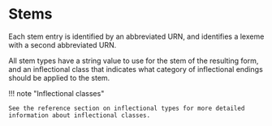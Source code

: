 # Stems

Each stem entry is identified by an abbreviated URN, and identifies a lexeme with a second abbreviated URN.

All stem types have a string value to use for the stem of the resulting form, and an inflectional class that indicates what category of inflectional endings should be applied to the stem.

!!! note "Inflectional classes"

    See the reference section on inflectional types for more detailed information about inflectional classes.